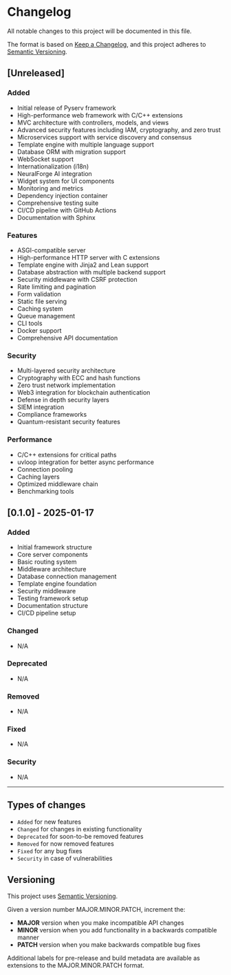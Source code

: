 # Changelog

All notable changes to this project will be documented in this file.

The format is based on [Keep a Changelog](https://keepachangelog.com/en/1.0.0/),
and this project adheres to [Semantic Versioning](https://semver.org/spec/v2.0.0.html).

## [Unreleased]

### Added
- Initial release of Pyserv  framework
- High-performance web framework with C/C++ extensions
- MVC architecture with controllers, models, and views
- Advanced security features including IAM, cryptography, and zero trust
- Microservices support with service discovery and consensus
- Template engine with multiple language support
- Database ORM with migration support
- WebSocket support
- Internationalization (i18n)
- NeuralForge AI integration
- Widget system for UI components
- Monitoring and metrics
- Dependency injection container
- Comprehensive testing suite
- CI/CD pipeline with GitHub Actions
- Documentation with Sphinx

### Features
- ASGI-compatible server
- High-performance HTTP server with C extensions
- Template engine with Jinja2 and Lean support
- Database abstraction with multiple backend support
- Security middleware with CSRF protection
- Rate limiting and pagination
- Form validation
- Static file serving
- Caching system
- Queue management
- CLI tools
- Docker support
- Comprehensive API documentation

### Security
- Multi-layered security architecture
- Cryptography with ECC and hash functions
- Zero trust network implementation
- Web3 integration for blockchain authentication
- Defense in depth security layers
- SIEM integration
- Compliance frameworks
- Quantum-resistant security features

### Performance
- C/C++ extensions for critical paths
- uvloop integration for better async performance
- Connection pooling
- Caching layers
- Optimized middleware chain
- Benchmarking tools

## [0.1.0] - 2025-01-17

### Added
- Initial framework structure
- Core server components
- Basic routing system
- Middleware architecture
- Database connection management
- Template engine foundation
- Security middleware
- Testing framework setup
- Documentation structure
- CI/CD pipeline setup

### Changed
- N/A

### Deprecated
- N/A

### Removed
- N/A

### Fixed
- N/A

### Security
- N/A

---

## Types of changes
- `Added` for new features
- `Changed` for changes in existing functionality
- `Deprecated` for soon-to-be removed features
- `Removed` for now removed features
- `Fixed` for any bug fixes
- `Security` in case of vulnerabilities

## Versioning
This project uses [Semantic Versioning](https://semver.org/).

Given a version number MAJOR.MINOR.PATCH, increment the:

- **MAJOR** version when you make incompatible API changes
- **MINOR** version when you add functionality in a backwards compatible manner
- **PATCH** version when you make backwards compatible bug fixes

Additional labels for pre-release and build metadata are available as extensions to the MAJOR.MINOR.PATCH format.




